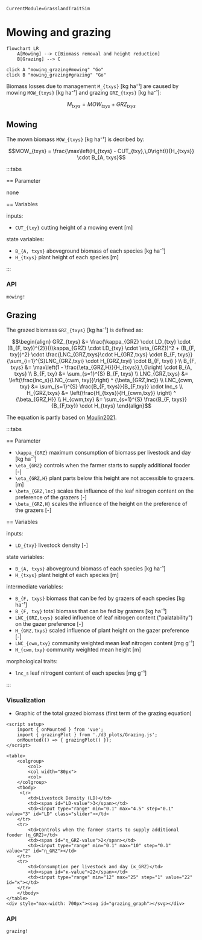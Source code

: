```@meta
CurrentModule=GrasslandTraitSim
```

# Mowing and grazing

```mermaid
flowchart LR
    A[Mowing] --> C[Biomass removal and height reduction]
    B[Grazing] --> C 

click A "mowing_grazing#mowing" "Go"
click B "mowing_grazing#grazing" "Go"
```

Biomass losses due to management ``M_{txys}`` [kg ha⁻¹] are caused by mowing ``MOW_{txys}`` [kg ha⁻¹] and grazing ``GRZ_{txys}`` [kg ha⁻¹]:
```math
M_{txys} = MOW_{txys} + GRZ_{txys}
```

## Mowing

The mown biomass ``MOW_{txys}`` [kg ha⁻¹] is decribed by:
```math
MOW_{txys} =  \frac{\max\left(H_{txys} - CUT_{txy},\,0\right)}{H_{txys}} \cdot B_{A, txys}
```

:::tabs

== Parameter

none

== Variables

inputs:
- ``CUT_{txy}`` cutting height of a mowing event [m]

state variables:
- ``B_{A, txys}`` aboveground biomass of each species [kg ha⁻¹]
- ``H_{txys}`` plant height of each species [m]

:::

### API
```@docs
mowing!
```

## Grazing

The grazed biomass ``GRZ_{txys}`` [kg ha⁻¹] is defined as:
```math
\begin{align}
GRZ_{txys} &=
    \frac{\kappa_{GRZ} \cdot LD_{txy} \cdot (B_{F, txy})^{2}}{(\kappa_{GRZ} \cdot LD_{txy} \cdot \eta_{GRZ})^2 + (B_{F, txy})^2} \cdot
    \frac{LNC_{GRZ,txys}\cdot H_{GRZ,txys} \cdot B_{F, txys}}{\sum_{i=1}^{S}LNC_{GRZ,txyi} \cdot H_{GRZ,txyi} \cdot B_{F, txyi}  } \\
B_{F, txys} &= \max\left(1 - \frac{\eta_{GRZ,H}}{H_{txys}},\,0\right) \cdot B_{A, txys} \\
B_{F, txy} &= \sum_{s=1}^{S} B_{F, txys} \\
LNC_{GRZ,txys} &= \left(\frac{lnc_s}{LNC_{cwm, txy}}\right) ^ {\beta_{GRZ,lnc}} \\
LNC_{cwm, txy} &= \sum_{s=1}^{S} \frac{B_{F, txys}}{B_{F,txy}} \cdot lnc_s \\
H_{GRZ,txys} &= \left(\frac{H_{txys}}{H_{cwm,txy}} \right) ^ {\beta_{GRZ,H}} \\
H_{cwm,txy} &= \sum_{s=1}^{S} \frac{B_{F, txys}}{B_{F,txy}} \cdot H_{txys}
\end{align}
```

The equation is partly based on [Moulin2021](@citet).

:::tabs

== Parameter

- ``\kappa_{GRZ}`` maximum consumption of biomass per livestock and day [kg ha⁻¹]
- ``\eta_{GRZ}`` controls when the farmer starts to supply additional fooder [-]
- ``\eta_{GRZ,H}`` plant parts below this height are not accessible to grazers. [m] 
- ``\beta_{GRZ,lnc}`` scales the influence of the leaf nitrogen content on the preference of the grazers [-]
- ``\beta_{GRZ,H}`` scales the influence of the height on the preference of the grazers [-]

== Variables

inputs:
- ``LD_{txy}`` livestock density [-]

state variables:
- ``B_{A, txys}`` aboveground biomass of each species [kg ha⁻¹]
- ``H_{txys}`` plant height of each species [m]

intermediate variables:
- ``B_{F, txys}`` biomass that can be fed by grazers of each species [kg ha⁻¹]
- ``B_{F, txy}`` total biomass that can be fed by grazers [kg ha⁻¹]
- ``LNC_{GRZ,txys}`` scaled influence of leaf nitrogen content ("palatability") on the gazer preference [-]
- ``H_{GRZ,txys}`` scaled influence of plant height on the gazer preference [-]
- ``LNC_{cwm,txy}`` community weighted mean leaf nitrogen content [mg g⁻¹]
- ``H_{cwm,txy}`` community weighted mean height [m]


morphological traits:
- ``lnc_s`` leaf nitrogent content of each species [mg g⁻¹]

:::


### Visualization

- Graphic of the total grazed biomass (first term of the grazing equation)

```@raw html
<script setup>
    import { onMounted } from 'vue';
    import { grazingPlot } from './d3_plots/Grazing.js';
    onMounted(() => { grazingPlot() });
</script>

<table>
    <colgroup>
        <col>
        <col width="80px">
        <col>
    </colgroup>
    <tbody>
     <tr>
        <td>Livestock Density (LD)</td>
        <td><span id="LD-value">3</span></td>
        <td><input type="range" min="0.1" max="4.5" step="0.1" value="3" id="LD" class="slider"></td>
    </tr>
    <tr>
        <td>Controls when the farmer starts to supply additional fooder (η_GRZ)</td>
        <td><span id="η_GRZ-value">2</span></td>
        <td><input type="range" min="0.1" max="10" step="0.1" value="2" id="η_GRZ"></td>
    </tr>
    <tr>
        <td>Consumption per livestock and day (κ_GRZ)</td>
        <td><span id="κ-value">22</span></td>
        <td><input type="range" min="12" max="25" step="1" value="22" id="κ"></td>
    </tr>
    </tbody>
</table>
<div style="max-width: 700px"><svg id="grazing_graph"></svg></div>
```

### API
```@docs
grazing!
```
